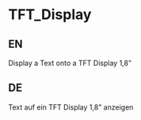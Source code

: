 # TFT_Display

## EN
Display a Text onto a TFT Display 1,8"

## DE

Text auf ein TFT Display 1,8" anzeigen
